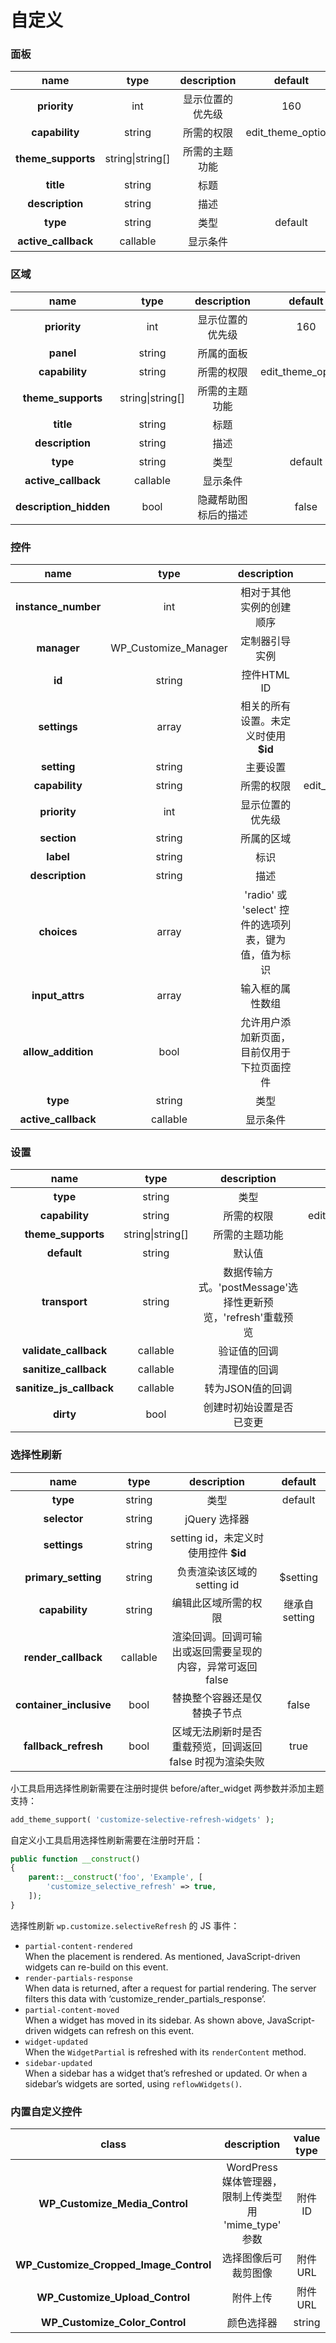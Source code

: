 # 自定义

### 面板

|         name         |        type       | description |        default       |
| :------------------: | :---------------: | :---------: | :------------------: |
|     **priority**     |        int        |   显示位置的优先级  |          160         |
|    **capability**    |       string      |    所需的权限    | edit\_theme\_options |
|  **theme\_supports** | string\|string\[] |   所需的主题功能   |                      |
|       **title**      |       string      |      标题     |                      |
|    **description**   |       string      |      描述     |                      |
|       **type**       |       string      |      类型     |        default       |
| **active\_callback** |      callable     |     显示条件    |                      |

### 区域

|           name          |        type       | description |        default       |
| :---------------------: | :---------------: | :---------: | :------------------: |
|       **priority**      |        int        |   显示位置的优先级  |          160         |
|        **panel**        |       string      |    所属的面板    |                      |
|      **capability**     |       string      |    所需的权限    | edit\_theme\_options |
|   **theme\_supports**   | string\|string\[] |   所需的主题功能   |                      |
|        **title**        |       string      |      标题     |                      |
|     **description**     |       string      |      描述     |                      |
|         **type**        |       string      |      类型     |        default       |
|   **active\_callback**  |      callable     |     显示条件    |                      |
| **description\_hidden** |        bool       |  隐藏帮助图标后的描述 |         false        |

### 控件

|         name         |          type          |             description             |        default       |
| :------------------: | :--------------------: | :---------------------------------: | :------------------: |
| **instance\_number** |           int          |             相对于其他实例的创建顺序            |                      |
|      **manager**     | WP\_Customize\_Manager |               定制器引导实例               |                      |
|        **id**        |         string         |              控件HTML ID              |                      |
|     **settings**     |          array         |        相关的所有设置。未定义时使用 **$id**       |                      |
|      **setting**     |         string         |                 主要设置                |        default       |
|    **capability**    |         string         |                所需的权限                | edit\_theme\_options |
|     **priority**     |           int          |               显示位置的优先级              |          160         |
|      **section**     |         string         |                所属的区域                |                      |
|       **label**      |         string         |                  标识                 |                      |
|    **description**   |         string         |                  描述                 |                      |
|      **choices**     |          array         | 'radio' 或 'select' 控件的选项列表，键为值，值为标识 |          \[]         |
|   **input\_attrs**   |          array         |               输入框的属性数组              |          \[]         |
|  **allow\_addition** |          bool          |        允许用户添加新页面，目前仅用于下拉页面控件        |         false        |
|       **type**       |         string         |                  类型                 |         text         |
| **active\_callback** |        callable        |                 显示条件                |                      |

### 设置

|            name            |        type       |                description                |        default       |
| :------------------------: | :---------------: | :---------------------------------------: | :------------------: |
|          **type**          |       string      |                     类型                    |      theme\_mod      |
|       **capability**       |       string      |                   所需的权限                   | edit\_theme\_options |
|     **theme\_supports**    | string\|string\[] |                  所需的主题功能                  |                      |
|         **default**        |       string      |                    默认值                    |          ''          |
|        **transport**       |       string      | 数据传输方式。'postMessage'选择性更新预览，'refresh'重载预览 |        refresh       |
|   **validate\_callback**   |      callable     |                   验证值的回调                  |                      |
|   **sanitize\_callback**   |      callable     |                   清理值的回调                  |                      |
| **sanitize\_js\_callback** |      callable     |                 转为JSON值的回调                |                      |
|          **dirty**         |        bool       |                创建时初始设置是否已变更               |         false        |

### 选择性刷新

|           name           |   type   |            description           |   default   |
| :----------------------: | :------: | :------------------------------: | :---------: |
|         **type**         |  string  |                类型                |   default   |
|       **selector**       |  string  |            jQuery 选择器            |             |
|       **settings**       |  string  |    setting id，未定义时使用控件 **$id**   |             |
|   **primary\_setting**   |  string  |        负责渲染该区域的setting id        |   $setting  |
|      **capability**      |  string  |            编辑此区域所需的权限            | 继承自 setting |
|   **render\_callback**   | callable | 渲染回调。回调可输出或返回需要呈现的内容，异常可返回 false |             |
| **container\_inclusive** |   bool   |          替换整个容器还是仅替换子节点          |    false    |
|   **fallback\_refresh**  |   bool   | 区域无法刷新时是否重载预览，回调返回 false 时视为渲染失败 |     true    |

小工具启用选择性刷新需要在注册时提供 before/after\_widget 两参数并添加主题支持：

```php
add_theme_support( 'customize-selective-refresh-widgets' );
```

自定义小工具启用选择性刷新需要在注册时开启：

```php
public function __construct()
{
    parent::__construct('foo', 'Example', [
        'customize_selective_refresh' => true,
    ]);
}
```

选择性刷新 `wp.customize.selectiveRefresh` 的 JS 事件：

* `partial-content-rendered`\
  When the placement is rendered. As mentioned, JavaScript-driven widgets can re-build on this event.
* `render-partials-response`\
  When data is returned, after a request for partial rendering. The server filters this data with ‘customize\_render\_partials\_response’.
* `partial-content-moved`\
  When a widget has moved in its sidebar. As shown above, JavaScript-driven widgets can refresh on this event.
* `widget-updated`\
  When the `WidgetPartial` is refreshed with its `renderContent` method.
* `sidebar-updated`\
  When a sidebar has a widget that’s refreshed or updated. Or when a sidebar’s widgets are sorted, using `reflowWidgets()`.

### 内置自定义控件

|                    class                   |               description               | value type |
| :----------------------------------------: | :-------------------------------------: | :--------: |
|      **WP\_Customize\_Media\_Control**     | WordPress 媒体管理器，限制上传类型用 'mime\_type' 参数 |    附件 ID   |
| **WP\_Customize\_Cropped\_Image\_Control** |                选择图像后可裁剪图像               |   附件 URL   |
|     **WP\_Customize\_Upload\_Control**     |                   附件上传                  |   附件 URL   |
|      **WP\_Customize\_Color\_Control**     |                  颜色选择器                  |   string   |

